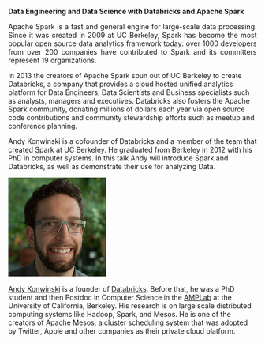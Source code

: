 <div class="abstract">   

<strong>Data Engineering and Data Science with Databricks and Apache Spark</strong>
<p align="justify">Apache Spark is a fast and general engine for large-scale data
processing. Since it was created in 2009 at UC Berkeley, Spark has
become the most popular open source data analytics framework today:
over 1000 developers from over 200 companies have contributed to Spark
and its committers represent 19 organizations.

In 2013 the creators of Apache Spark spun out of UC Berkeley to create
Databricks, a company that  provides a cloud hosted unified analytics
platform for Data Engineers, Data Scientists and Business specialists
such as analysts, managers and executives. Databricks also fosters the
Apache Spark community, donating millions of dollars each year via
open source code contributions and community stewardship efforts such
as meetup and conference planning.

Andy Konwinski is a cofounder of Databricks and a member of the team
that created Spark at UC Berkeley. He graduated from Berkeley in 2012
with his PhD in computer systems. In this talk Andy will introduce
Spark and Databricks, as well as demonstrate their use for analyzing
Data.</p>  

</div>

![Andy Konwinski](/assets/img/Andy_konwinski.png)  

[Andy Konwinski](http://andykonwinski.com) is a founder of [Databricks](https://databricks.com). Before that, he was a PhD student and then Postdoc in Computer Science in the [AMPLab](https://amplab.cs.berkeley.edu) at the University of California, Berkeley. His research  is on large scale distributed computing systems like Hadoop, Spark, and Mesos. He is one of the creators of Apache Mesos, a cluster scheduling system that was adopted by Twitter, Apple and other companies as their private cloud platform.
